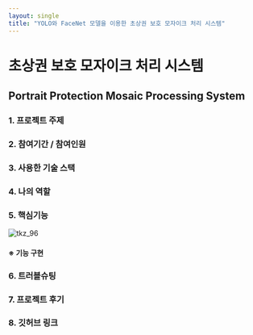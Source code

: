 ```yaml
---
layout: single
title: "YOLO와 FaceNet 모델을 이용한 초상권 보호 모자이크 처리 시스템"
---
```


# 초상권 보호 모자이크 처리 시스템

## Portrait Protection Mosaic Processing System

### 1. 프로젝트 주제


### 2. 참여기간 / 참여인원


### 3. 사용한 기술 스택


### 4. 나의 역할

### 5. 핵심기능

![tkz_96](C:\github\hwanggiju.github.io\images\2022-10-10-Mosaic_processing_system\tkz_96.jpg)

#### ※ 기능 구현


### 6. 트러블슈팅


### 7. 프로젝트 후기


### 8. 깃허브 링크
